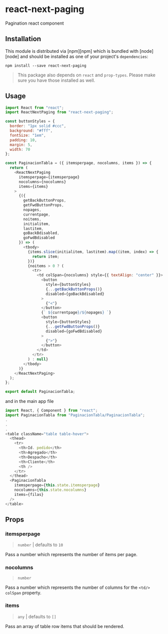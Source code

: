 # react-next-paging
Pagination react component

## Installation

This module is distributed via [npm][npm] which is bundled with [node][node] and
should be installed as one of your project's `dependencies`:

```
npm install --save react-next-paging
```

> This package also depends on `react` and `prop-types`. Please make sure you
> have those installed as well.

## Usage

```javascript
import React from "react";
import ReactNextPaging from "react-next-paging";

const buttonStyles = {
  border: "1px solid #ccc",
  background: "#fff",
  fontSize: "1em",
  padding: 10,
  margin: 5,
  width: 70
};

const PaginacionTabla = ({ itemsperpage, nocolumns, items }) => {
  return (
    <ReactNextPaging
      itemsperpage={itemsperpage}
      nocolumns={nocolumns}
      items={items}
    >
      {({
        getBackButtonProps,
        getFwdButtonProps,
        nopages,
        currentpage,
        noitems,
        initialitem,
        lastitem,
        goBackBdisabled,
        goFwdBdisabled
      }) => (
        <tbody>
          {items.slice(initialitem, lastitem).map((item, index) => {
            return item;
          })}
          {noitems > 0 ? (
            <tr>
              <td colSpan={nocolumns} style={{ textAlign: "center" }}>
                <button
                  style={buttonStyles}
                  {...getBackButtonProps()}
                  disabled={goBackBdisabled}
                >
                  {"<"}
                </button>
                {` ${currentpage}/${nopages} `}
                <button
                  style={buttonStyles}
                  {...getFwdButtonProps()}
                  disabled={goFwdBdisabled}
                >
                  {">"}
                </button>
              </td>
            </tr>
          ) : null}
        </tbody>
      )}
    </ReactNextPaging>
  );
};

export default PaginacionTabla;

```

and in the main app file

```javascript
import React, { Component } from "react";
import PaginacionTabla from "PaginacionTabla/PaginacionTabla";
.
.
.
<table className="table table-hover">
  <thead>
    <tr>
      <th>Id. pedido</th>
      <th>Agregado</th>
      <th>Despacho</th>
      <th>Cliente</th>
      <th />
    </tr>
  </thead>
  <PaginacionTabla
    itemsperpage={this.state.itemsperpage}
    nocolumns={this.state.nocolumns}
    items={filas}
  />
</table>
```

## Props

### itemsperpage

> `number` | defaults to `10`

Pass a number which represents the number of items per page.

### nocolumns

> `number`

Pass a number which represents the number of columns for the `<td/>` `colSpan` property.

### items

> `any` | defaults to `[]`

Pass an array of table row items that should be rendered.
